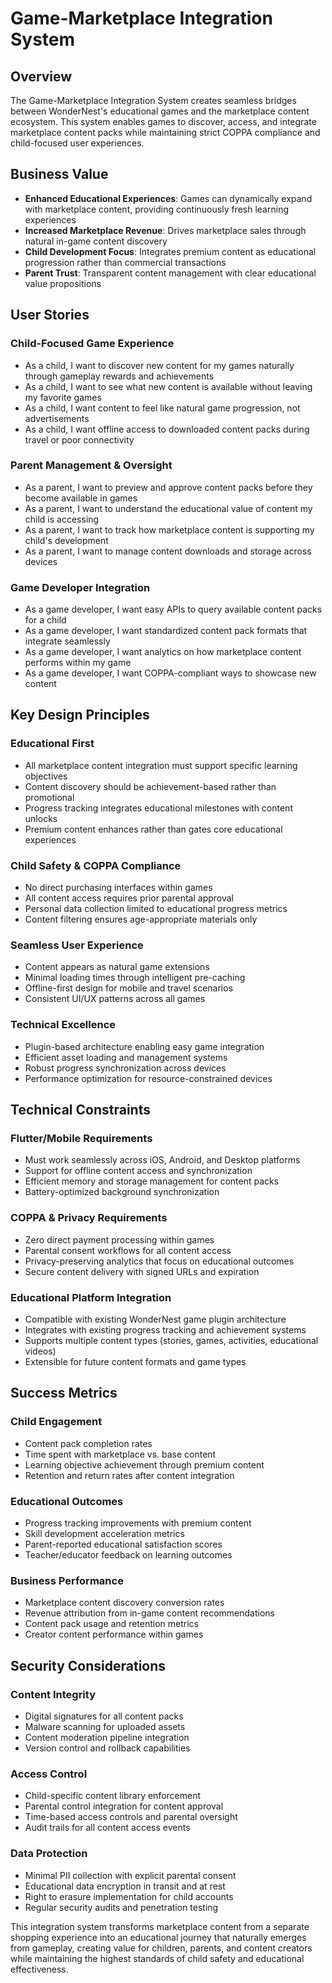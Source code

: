 # Game-Marketplace Integration System

## Overview
The Game-Marketplace Integration System creates seamless bridges between WonderNest's educational games and the marketplace content ecosystem. This system enables games to discover, access, and integrate marketplace content packs while maintaining strict COPPA compliance and child-focused user experiences.

## Business Value
- **Enhanced Educational Experiences**: Games can dynamically expand with marketplace content, providing continuously fresh learning experiences
- **Increased Marketplace Revenue**: Drives marketplace sales through natural in-game content discovery
- **Child Development Focus**: Integrates premium content as educational progression rather than commercial transactions
- **Parent Trust**: Transparent content management with clear educational value propositions

## User Stories

### Child-Focused Game Experience
- As a child, I want to discover new content for my games naturally through gameplay rewards and achievements
- As a child, I want to see what new content is available without leaving my favorite games
- As a child, I want content to feel like natural game progression, not advertisements
- As a child, I want offline access to downloaded content packs during travel or poor connectivity

### Parent Management & Oversight
- As a parent, I want to preview and approve content packs before they become available in games
- As a parent, I want to understand the educational value of content my child is accessing
- As a parent, I want to track how marketplace content is supporting my child's development
- As a parent, I want to manage content downloads and storage across devices

### Game Developer Integration
- As a game developer, I want easy APIs to query available content packs for a child
- As a game developer, I want standardized content pack formats that integrate seamlessly
- As a game developer, I want analytics on how marketplace content performs within my game
- As a game developer, I want COPPA-compliant ways to showcase new content

## Key Design Principles

### Educational First
- All marketplace content integration must support specific learning objectives
- Content discovery should be achievement-based rather than promotional
- Progress tracking integrates educational milestones with content unlocks
- Premium content enhances rather than gates core educational experiences

### Child Safety & COPPA Compliance
- No direct purchasing interfaces within games
- All content access requires prior parental approval
- Personal data collection limited to educational progress metrics
- Content filtering ensures age-appropriate materials only

### Seamless User Experience
- Content appears as natural game extensions
- Minimal loading times through intelligent pre-caching
- Offline-first design for mobile and travel scenarios
- Consistent UI/UX patterns across all games

### Technical Excellence
- Plugin-based architecture enabling easy game integration
- Efficient asset loading and management systems
- Robust progress synchronization across devices
- Performance optimization for resource-constrained devices

## Technical Constraints

### Flutter/Mobile Requirements
- Must work seamlessly across iOS, Android, and Desktop platforms
- Support for offline content access and synchronization
- Efficient memory and storage management for content packs
- Battery-optimized background synchronization

### COPPA & Privacy Requirements
- Zero direct payment processing within games
- Parental consent workflows for all content access
- Privacy-preserving analytics that focus on educational outcomes
- Secure content delivery with signed URLs and expiration

### Educational Platform Integration
- Compatible with existing WonderNest game plugin architecture
- Integrates with existing progress tracking and achievement systems
- Supports multiple content types (stories, games, activities, educational videos)
- Extensible for future content formats and game types

## Success Metrics

### Child Engagement
- Content pack completion rates
- Time spent with marketplace vs. base content
- Learning objective achievement through premium content
- Retention and return rates after content integration

### Educational Outcomes
- Progress tracking improvements with premium content
- Skill development acceleration metrics
- Parent-reported educational satisfaction scores
- Teacher/educator feedback on learning outcomes

### Business Performance
- Marketplace content discovery conversion rates
- Revenue attribution from in-game content recommendations
- Content pack usage and retention metrics
- Creator content performance within games

## Security Considerations

### Content Integrity
- Digital signatures for all content packs
- Malware scanning for uploaded assets
- Content moderation pipeline integration
- Version control and rollback capabilities

### Access Control
- Child-specific content library enforcement
- Parental control integration for content approval
- Time-based access controls and parental oversight
- Audit trails for all content access events

### Data Protection
- Minimal PII collection with explicit parental consent
- Educational data encryption in transit and at rest
- Right to erasure implementation for child accounts
- Regular security audits and penetration testing

This integration system transforms marketplace content from a separate shopping experience into an educational journey that naturally emerges from gameplay, creating value for children, parents, and content creators while maintaining the highest standards of child safety and educational effectiveness.